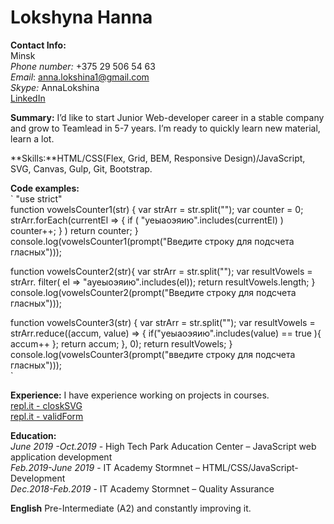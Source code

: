 # Lokshyna Hanna

**Contact Info:**  
    Minsk  
    *Phone number:* +375 29 506 54 63  
    *Email*: anna.lokshina1@gmail.com  
    *Skype:* AnnaLokshina  
    [LinkedIn](https://www.linkedin.com/in/anna-lokshina-315777179/)  

    
**Summary:** I’d like to start Junior Web-developer career in a stable company and grow to Teamlead in 5-7 years. I’m ready to quickly learn new material, learn a lot.

**Skills:**HTML/CSS(Flex, Grid, BEM, Responsive Design)/JavaScript, SVG, Canvas, Gulp, Git, Bootstrap.

**Code examples:**  
`
"use strict"  
function vowelsCounter1(str) {
    var strArr = str.split("");
    var counter = 0;
    strArr.forEach(currentEl => { 
        if ( "уеыаоэяию".includes(currentEl) )
        counter++;
    } )
    return counter;
}
console.log(vowelsCounter1(prompt("Введите строку для подсчета гласных")));  

function vowelsCounter2(str){
    var strArr = str.split("");
    var resultVowels = strArr. filter( el => "ауеыоэяию".includes(el));
    return resultVowels.length;
}
console.log(vowelsCounter2(prompt("Введите строку для подсчета гласных")));  


function vowelsCounter3(str) {
    var strArr = str.split("");
    var resultVowels = strArr.reduce((accum, value) => {
        if("уеыаоэяию".includes(value) == true ){
            accum++
       };
    return accum;
    }, 0);
    return resultVowels;
}
console.log(vowelsCounter3(prompt("введите строку для подсчета гласных")));  
`

**Experience:** I have experience working on projects in courses.  
    [repl.it - closkSVG](https://repl.it/@AnnaLokshina/CLOCKSVG)  
    [repl.it - validForm](https://repl.it/@AnnaLokshina/VALIDFORM)

**Education:**  
    *June 2019 -Oct.2019* -  High Tech Park Aducation Center – JavaScript web application development  
    *Feb.2019-June 2019* - IT Academy Stormnet – HTML/CSS/JavaScript-Development  
    *Dec.2018-Feb.2019* - IT Academy Stormnet – Quality Assurance 

**English** Pre-Intermediate (A2) and constantly improving it.




